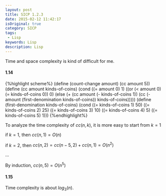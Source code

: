 ```yaml
---
layout: post
title: SICP 1.2.3
date: 2015-02-12 11:42:17
isOriginal: true
category: SICP
tags:
 - Lisp
keywords: Lisp
description: Lisp
---
```


Time and space complexity is kind of difficult for me.

#### 1.14

{%highlight scheme%}
 (define (count-change amount) 
   (cc amount 5)) 
 (define (cc amount kinds-of-coins) 
   (cond ((= amount 0) 1) 
         ((or (< amount 0) (= kinds-of-coins 0)) 0) 
         (else (+ (cc amount 
                      (- kinds-of-coins 1)) 
                  (cc (- amount 
                         (first-denomination kinds-of-coins)) 
                      kinds-of-coins))))) 
 (define (first-denomination kinds-of-coins) 
   (cond ((= kinds-of-coins 1) 50) 
         ((= kinds-of-coins 2) 25) 
         ((= kinds-of-coins 3) 10) 
         ((= kinds-of-coins 4) 5) 
         ((= kinds-of-coins 5) 1))) 
{%endhighlight%}

To analyze the time complexity of $cc(n, k)$, it is more easy to start from $k=1$

if $k=1$, then $cc(n, 1)=O(n)$

if $k=2$, then $cc(n, 2) = cc(n - 5, 2) + cc(n, 1) = O(n^2)$

...

By induction, $cc(n, 5)=O(n^5)$

#### 1.15

Time complexity is about $log_3(n)$.
